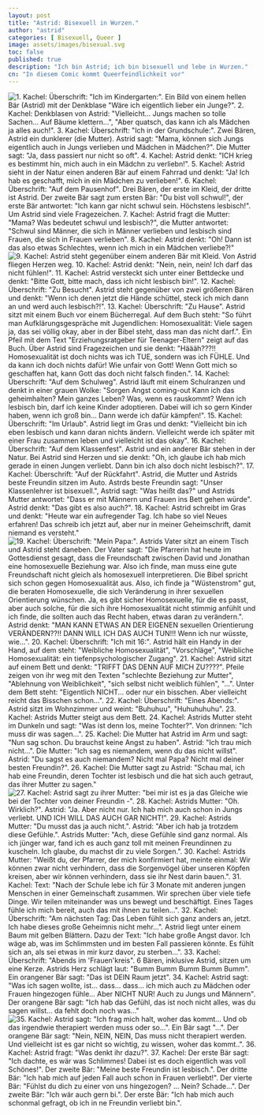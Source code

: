 ```yaml
---
layout: post
title: "Astrid: Bisexuell in Wurzen."
author: "astrid"
categories: [ Bisexuell, Queer ]
image: assets/images/bisexual.svg
toc: false
published: true
description: "Ich bin Astrid; ich bin bisexuell und lebe in Wurzen."
cn: "In diesem Comic kommt Queerfeindlichkeit vor"
---
```


![1. Kachel: Überschrift: "Ich im Kindergarten:". Ein Bild von einem hellen Bär (Astrid) mit der Denkblase "Wäre ich eigentlich lieber ein Junge?". 2. Kachel: Denkblasen von Astrid: "Vielleicht... Jungs machen so tolle Sachen... Auf Bäume klettern...", "Aber quatsch, das kann ich als Mädchen ja alles auch!". 3. Kachel: Überschrift: "Ich in der Grundschule:". Zwei Bären, Astrid ein dunklerer (die Mutter). Astrid sagt: "Mama, können sich Jungs eigentlich auch in Jungs verlieben und Mädchen in Mädchen?". Die Mutter sagt: "Ja, dass passiert nur nicht so oft". 4. Kachel: Astrid denkt: "ICH krieg es bestimmt hin, mich auch in ein Mädchn zu verliebn!". 5. Kachel: Astrid sieht in der Natur einen anderen Bär auf einem Fahrrad und denkt: "Ja! Ich hab es geschafft, mich in ein Mädchen zu verlieben!". 6. Kachel: Überschrift: "Auf dem Pausenhof". Drei Bären, der erste im Kleid, der dritte ist Astrid. Der zweite Bär sagt zum ersten Bär: "Du bist voll schwul!", der erste Bär antwortet: "Ich kann gar nicht schwul sein. Höchstens lesbisch!". Um Astrid sind viele Fragezeichen. 7. Kachel: Astrid fragt die Mutter: "Mama? Was bedeutet schwul und lesbisch?", die Mutter antwortet: "Schwul sind Männer, die sich in Männer verlieben und lesbisch sind Frauen, die sich in Frauen verlieben". 8. Kachel: Astrid denkt: "Oh! Dann ist das also etwas Schlechtes, wenn ich mich in ein Mädchen verliebe?!"](/assets/images/astrid_bild1.webp)
![9. Kachel: Astrid steht gegenüber einem anderen Bär mit Kleid. Von Astrid fliegen Herzen weg. 10. Kachel: Astrid denkt: "Nein, nein, nein! Ich darf das nicht fühlen!". 11. Kachel: Astrid versteckt sich unter einer Bettdecke und denkt: "Bitte Gott, bitte mach, dass ich nicht lesbisch bin!". 12. Kachel: Überschrift: "Zu Besucht". Astrid steht gegenüber von zwei größeren Bären und denkt: "Wenn ich denen jetzt die Hände schüttel, steck ich mich dann an und werd auch lesbisch?!". 13. Kachel: Überschrift: "Zu Hause". Astrid sitzt mit einem Buch vor einem Bücherregal. Auf dem Buch steht: "So führt man Aufklärungsgespräche mit Jugendlichen: Homosexualität: Viele sagen ja, das sei völlig okay, aber in der Bibel steht, dass man das nicht darf.". Ein Pfeil mit dem Text "Erziehungsratgeber für Teenager-Eltern" zeigt auf das Buch. Über Astrid sind Fragezeichen und sie denkt: "Häääh???!! Homosexualität ist doch nichts was ich TUE, sondern was ich FÜHLE. Und da kann ich doch nichts dafür! Wie unfair von Gott! Wenn Gott mich so geschaffen hat, kann Gott das doch nicht falsch finden.". 14. Kachel: Überschrift: "Auf dem Schulweg". Astrid läuft mit einem Schulranzen und denkt in einer grauen Wolke: "Sorgen Angst coming-out Kann ich das geheimhalten? Mein ganzes Leben? Was, wenn es rauskommt? Wenn ich lesbisch bin, darf ich keine Kinder adoptieren. Dabei will ich so gern Kinder haben, wenn ich groß bin... Dann werde ich dafür kämpfen!". 15. Kachel: Überschrift: "Im Urlaub". Astrid liegt im Gras und denkt: "Vielleicht bin ich eben lesbisch und kann daran nichts ändern. Vielleicht werde ich später mit einer Frau zusammen leben und vielleicht ist das okay". 16. Kachel: Überschrift: "Auf dem Klassenfest". Astrid und ein anderer Bär stehen in der Natur. Bei Astrid sind Herzen und sie denkt: "Oh, ich glaube ich hab mich gerade in einen Jungen verliebt. Dann bin ich also doch nicht lesbisch?". 17. Kachel: Überschrift: "Auf der Rückfahrt". Astrid, die Mutter und Astrids beste Freundin sitzen im Auto. Astrds beste Freundin sagt: "Unser Klassenlehrer ist bisexuell.", Astrid sagt: "Was heißt das?" und Astrids Mutter antwortet: "Dass er mit Männern und Frauen ins Bett gehen würde". Astrid denkt: "Das gibt es also auch?". 18. Kachel: Astrid schreibt im Gras und denkt: "Heute war ein aufregender Tag. Ich habe so viel Neues erfahren! Das schreib ich jetzt auf, aber nur in meiner Geheimschrift, damit niemand es versteht."](/assets/images/astrid_bild2.webp)
![19. Kachel: Überschrift: "Mein Papa:". Astrids Vater sitzt an einem Tisch und Astrid steht daneben. Der Vater sagt: "Die Pfarrerin hat heute im Gottesdienst gesagt, dass die Freundschaft zwischen David und Jonathan eine homosexuelle Beziehung war. Also ich finde, man muss eine gute Freundschaft nicht gleich als homosexuell interpretieren. Die Bibel spricht sich schon gegen Homosexualität aus. Also, ich finde ja "Wüstenstrom" gut, die beraten Homosexuelle, die sich Veränderung in ihrer sexuellen Orientierung wünschen. Ja, es gibt sicher Homosexuelle, für die es passt, aber auch solche, für die sich ihre Homosexualität nicht stimmig anfühlt und ich finde, die sollten auch das Recht haben, etwas daran zu verändern.". Astrid denkt: "MAN KANN ETWAS AN DER EIGENEN sexuellen Orientierung VERÄNDERN??!! DANN WILL ICH DAS AUCH TUN!!! Wenn ich nur wüsste, wie...". 20. Kachel: Überschrift: "Ich mit 16:". Astrid hält ein Handy in der Hand, auf dem steht: "Weibliche Homosexualität", "Vorschläge", "Weibliche Homosexualität: ein tiefenpsychologischer Zugang". 21. Kachel: Astrid sitzt auf einem Bett und denkt: "TRIFFT DAS DENN AUF MICH ZU????". Pfeile zeigen von ihr weg mit den Texten "schlechte Beziehung zur Mutter", "Ablehnung von Weiblichkeit", "sich selbst nicht weiblich fühlen", "...". Unter dem Bett steht: "Eigentlich NICHT... oder nur ein bisschen. Aber vielleicht reicht das Bisschen schon...". 22. Kachel: Überschrift: "Eines Abends:". Astrid sitzt im Wohnzimmer und weint: "Buhuhuu", "Huhuhuhuhu". 23. Kachel: Astrids Mutter steigt aus dem Bett. 24. Kachel: Astrids Mutter steht im Dunkeln und sagt: "Was ist denn los, meine Tochter?". Von drinnen: "Ich muss dir was sagen...". 25. Kachel: Die Mutter hat Astrid im Arm und sagt: "Nun sag schon. Du brauchst keine Angst zu haben". Astrid: "Ich trau mich nicht...". Die Mutter: "Ich sag es niemandem, wenn du das nicht willst". Astrid: "Du sagst es auch niemandem? Nicht mal Papa? Nicht mal deiner besten Freundin?". 26. Kachel: Die Mutter sagt zu Astrid: "Schau mal, ich hab eine Freundin, deren Tochter ist lesbisch und die hat sich auch getraut, das ihrer Mutter zu sagen."](/assets/images/astrid_bild3.webp)
![27. Kachel: Astrid sagt zu ihrer Mutter: "bei mir ist es ja das Gleiche wie bei der Tochter von deiner Freundin -". 28. Kachel: Astrids Mutter: "Oh. Wirklich?". Astrid: "Ja. Aber nicht nur. Ich hab mich auch schon in Jungs verliebt. UND ICH WILL DAS AUCH GAR NICHT!". 29. Kachel: Astrids Mutter: "Du musst das ja auch nicht.". Astrid: "Aber ich hab ja trotzdem diese Gefühle.". Astrids Mutter: "Ach, diese Gefühle sind ganz normal. Als ich jünger war, fand ich es auch ganz toll mit meinen Freundinnen zu kuscheln. Ich glaube, du machst dir zu viele Sorgen.". 30. Kachel: Astrids Mutter: "Weißt du, der Pfarrer, der mich konfirmiert hat, meinte einmal: Wir können zwar nicht verhindern, dass die Sorgenvögel über unseren Köpfen kreisen, aber wir können verhindern, dass sie ihr Nest darin bauen.". 31. Kachel: Text: "Nach der Schule lebe ich für 3 Monate mit anderen jungen Menschen in einer Gemeinschaft zusammen. Wir sprechen über viele tiefe Dinge. Wir teilen miteinander was uns bewegt und beschäftigt. Eines Tages fühle ich mich bereit, auch das mit ihnen zu teilen...". 32. Kachel: Überschrift: "Am nächsten Tag: Das Leben fühlt sich ganz anders an, jetzt. Ich habe dieses große Geheimnis nicht mehr...". Astrid liegt unter einem Baum mit gelben Blättern. Dazu der Text: "Ich habe große Angst davor. Ich wäge ab, was im Schlimmsten und im besten Fall passieren könnte. Es fühlt sich an, als sei etwas in mir kurz davor, zu sterben...". 33. Kachel: Überschrift: "Abends im 'Frauen'kreis". 6 Bären, inklusive Astrid, sitzen um eine Kerze. Astrids Herz schlägt laut: "Bumm Bumm Bumm Bumm Bumm". Ein orangener Bär sagt: "Das ist DEIN Raum jetzt". 34. Kachel: Astrid sagt: "Was ich sagen wollte, ist... dass... dass... ich mich auch zu Mädchen oder Frauen hingezogen fühle... Aber NICHT NUR! Auch zu Jungs und Männern". Der orangene Bär sagt: "Ich hab das Gefühl, das ist noch nicht alles, was du sagen willst... da fehlt doch noch was..."](/assets/images/astrid_bild4.webp)
![35. Kachel: Astrid sagt: "Ich frag mich halt, woher das kommt... Und ob das irgendwie therapiert werden muss oder so...". Ein Bär sagt "...". Der orangene Bär sagt: "Nein, NEIN, NEIN, Das muss nicht therapiert werden. Und vielleicht ist es gar nicht so wichtig, zu wissen, woher das kommt..". 36. Kachel: Astrid fragt: "Was denkt ihr dazu?". 37. Kachel: Der erste Bär sagt: "Ich dachte, es wär was Schlimmes! Dabei ist es doch eigentlich was voll Schönes!". Der zweite Bär: "Meine beste Freundin ist lesbisch.". Der dritte Bär: "Ich hab mich auf jeden Fall auch schon in Frauen verliebt!". Der vierte Bär: "Fühlst du dich zu einer von uns hingezogen? ... Nein? Schade...". Der zweite Bär: "Ich wär auch gern bi.". Der erste Bär: "Ich hab mich auch schonmal gefragt, ob ich in ne Freundin verliebt bin.".](/assets/images/astrid_bild5.webp)
